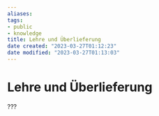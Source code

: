 ```yaml
---
aliases: 
tags: 
- public
- knowledge
title: Lehre und Überlieferung
date created: "2023-03-27T01:12:23"
date modified: "2023-03-27T01:13:03"
---
```


# Lehre und Überlieferung
???
